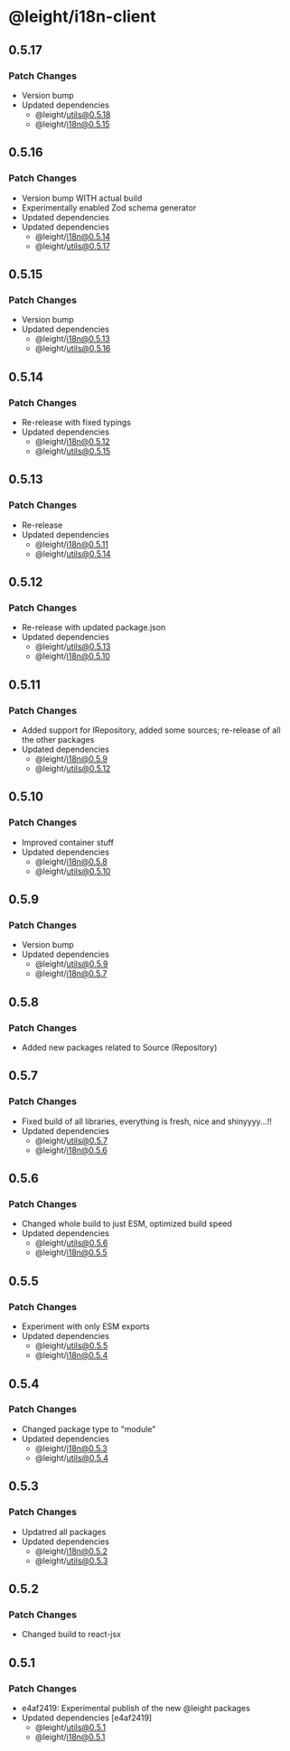 # @leight/i18n-client

## 0.5.17

### Patch Changes

- Version bump
- Updated dependencies
    - @leight/utils@0.5.18
    - @leight/i18n@0.5.15

## 0.5.16

### Patch Changes

- Version bump WITH actual build
- Experimentally enabled Zod schema generator
- Updated dependencies
- Updated dependencies
    - @leight/i18n@0.5.14
    - @leight/utils@0.5.17

## 0.5.15

### Patch Changes

- Version bump
- Updated dependencies
    - @leight/i18n@0.5.13
    - @leight/utils@0.5.16

## 0.5.14

### Patch Changes

- Re-release with fixed typings
- Updated dependencies
    - @leight/i18n@0.5.12
    - @leight/utils@0.5.15

## 0.5.13

### Patch Changes

- Re-release
- Updated dependencies
    - @leight/i18n@0.5.11
    - @leight/utils@0.5.14

## 0.5.12

### Patch Changes

- Re-release with updated package.json
- Updated dependencies
    - @leight/utils@0.5.13
    - @leight/i18n@0.5.10

## 0.5.11

### Patch Changes

- Added support for IRepository, added some sources; re-release of all the other packages
- Updated dependencies
    - @leight/i18n@0.5.9
    - @leight/utils@0.5.12

## 0.5.10

### Patch Changes

- Improved container stuff
- Updated dependencies
    - @leight/i18n@0.5.8
    - @leight/utils@0.5.10

## 0.5.9

### Patch Changes

- Version bump
- Updated dependencies
    - @leight/utils@0.5.9
    - @leight/i18n@0.5.7

## 0.5.8

### Patch Changes

- Added new packages related to Source (Repository)

## 0.5.7

### Patch Changes

- Fixed build of all libraries, everything is fresh, nice and shinyyyy...!!
- Updated dependencies
    - @leight/utils@0.5.7
    - @leight/i18n@0.5.6

## 0.5.6

### Patch Changes

- Changed whole build to just ESM, optimized build speed
- Updated dependencies
    - @leight/utils@0.5.6
    - @leight/i18n@0.5.5

## 0.5.5

### Patch Changes

- Experiment with only ESM exports
- Updated dependencies
    - @leight/utils@0.5.5
    - @leight/i18n@0.5.4

## 0.5.4

### Patch Changes

- Changed package type to "module"
- Updated dependencies
    - @leight/i18n@0.5.3
    - @leight/utils@0.5.4

## 0.5.3

### Patch Changes

- Updatred all packages
- Updated dependencies
    - @leight/i18n@0.5.2
    - @leight/utils@0.5.3

## 0.5.2

### Patch Changes

- Changed build to react-jsx

## 0.5.1

### Patch Changes

- e4af2419: Experimental publish of the new @leight packages
- Updated dependencies [e4af2419]
    - @leight/utils@0.5.1
    - @leight/i18n@0.5.1

